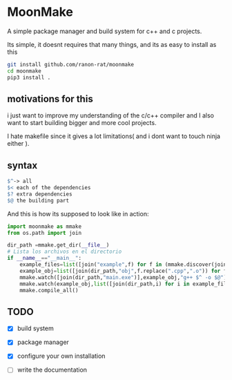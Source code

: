 # MoonMake

A simple package manager and build system for c++ and c projects.

Its simple, it doesnt requires that many things, and its as easy to install as this


```bash
git install github.com/ranon-rat/moonmake
cd moonmake
pip3 install .
```

## motivations for this

i just want to improve my understanding of the c/c++ compiler and I also want to start building bigger and more cool projects.

I hate makefile since it gives a lot limitations( and i dont want to touch ninja either ).

## syntax

```makefile
$^-> all 
$< each of the dependencies
$? extra dependencies 
$@ the building part
```

And this is how its supposed to look like in action:

```py
import moonmake as mmake
from os.path import join

dir_path =mmake.get_dir(__file__)
# Lista los archivos en el directorio
if __name__=="__main__":
    example_files=list([join("example",f) for f in (mmake.discover(join(dir_path,"example"),".cpp"))])
    example_obj=list([join(dir_path,"obj",f.replace(".cpp",".o")) for f in example_files])
    mmake.watch([join(dir_path,"main.exe")],example_obj,"g++ $^ -o $@")
    mmake.watch(example_obj,list([join(dir_path,i) for i in example_files]),"g++ -c $< -o $@")
    mmake.compile_all()
```

## TODO

- [x] build system
- [x] package manager
- [x] configure your own installation
- [ ] write the documentation


